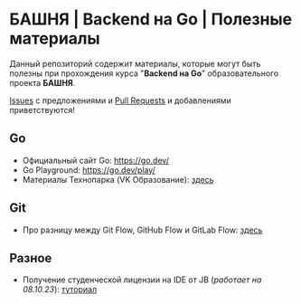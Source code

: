 # БАШНЯ | Backend на Go | Полезные материалы

Данный репозиторий содержит материалы, которые могут быть полезны при прохождения курса "**Backend на Go**" образовательного проекта **БАШНЯ**.

[Issues](https://github.com/bashnya-education/bashnya-go-base-docs/issues) с предложениями и [Pull Requests](https://github.com/bashnya-education/bashnya-go-base-docs/pulls) и добавлениями приветствуются!

## Go
- Официальный сайт Go: https://go.dev/
- Go Playground: https://go.dev/play/
- Материалы Технопарка (VK Образование): [здесь](https://github.com/go-park-mail-ru/lectures)

## Git
- Про разницу между Git Flow, GitHub Flow и GitLab Flow: [здесь](https://ru.stackoverflow.com/questions/623355/Правильное-именование-веток)

## Разное
- Получение студенческой лицензии на IDE от JB (_работает на 08.10.23_): [туториал](https://github.com/nguendh/get-student-license)
